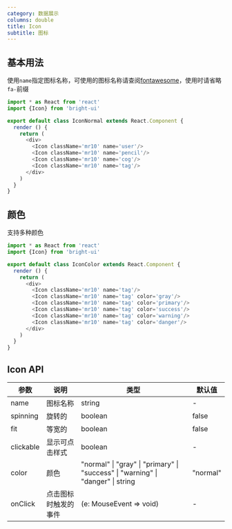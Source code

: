 ```yaml
---
category: 数据展示
columns: double
title: Icon
subtitle: 图标
---
```


## 基本用法

使用`name`指定图标名称，可使用的图标名称请查阅[fontawesome](http://fontawesome.io/icons/)，使用时请省略`fa-`前缀

```js
import * as React from 'react'
import {Icon} from 'bright-ui'

export default class IconNormal extends React.Component {
  render () {
    return (
      <div>
        <Icon className='mr10' name='user'/>
        <Icon className='mr10' name='pencil'/>
        <Icon className='mr10' name='cog'/>
        <Icon className='mr10' name='tag'/>
      </div>
    )
  }
}
```

## 颜色

支持多种颜色

```js
import * as React from 'react'
import {Icon} from 'bright-ui'

export default class IconColor extends React.Component {
  render () {
    return (
      <div>
        <Icon className='mr10' name='tag'/>
        <Icon className='mr10' name='tag' color='gray'/>
        <Icon className='mr10' name='tag' color='primary'/>
        <Icon className='mr10' name='tag' color='success'/>
        <Icon className='mr10' name='tag' color='warning'/>
        <Icon className='mr10' name='tag' color='danger'/>
      </div>
    )
  }
}
```

## Icon API

| 参数 | 说明 | 类型 | 默认值 |
|---|---|---|---|
| name | 图标名称 | string | - |
| spinning | 旋转的 | boolean | false |
| fit | 等宽的 | boolean | false |
| clickable | 显示可点击样式 | boolean | - |
| color | 颜色 | "normal" \| "gray" \| "primary" \| "success" \| "warning" \| "danger" \| string | "normal" |
| onClick | 点击图标时触发的事件 | (e: MouseEvent => void) | - |
